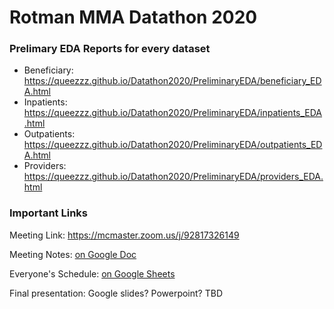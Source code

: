 # Rotman MMA Datathon 2020

### Prelimary EDA Reports for every dataset

* Beneficiary: https://queezzz.github.io/Datathon2020/PreliminaryEDA/beneficiary_EDA.html
* Inpatients: https://queezzz.github.io/Datathon2020/PreliminaryEDA/inpatients_EDA.html
* Outpatients: https://queezzz.github.io/Datathon2020/PreliminaryEDA/outpatients_EDA.html
* Providers: https://queezzz.github.io/Datathon2020/PreliminaryEDA/providers_EDA.html


### Important Links

Meeting Link: https://mcmaster.zoom.us/j/92817326149

Meeting Notes: [on Google Doc](https://docs.google.com/document/d/1GDX0khcl4gutajIlZWykONzkaajlmu9M7b_8c8xIEuI/edit?usp=sharing)

Everyone's Schedule: [on Google Sheets](https://docs.google.com/spreadsheets/d/1PEfY_ZOGVfZoc_HR4ocNXaqh5bjGgjAd1ZT_4XgvCm0/edit?usp=sharing)

Final presentation: Google slides? Powerpoint? TBD
